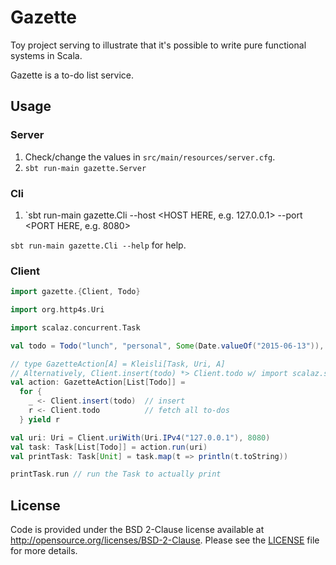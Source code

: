 # Gazette
Toy project serving to illustrate that it's possible to write pure functional systems in Scala.

Gazette is a to-do list service.

## Usage
### Server
1. Check/change the values in `src/main/resources/server.cfg`.
2. `sbt run-main gazette.Server`

### Cli
1. `sbt run-main gazette.Cli --host <HOST HERE, e.g. 127.0.0.1> --port <PORT HERE, e.g. 8080>

`sbt run-main gazette.Cli --help` for help.

### Client
```scala
import gazette.{Client, Todo}

import org.http4s.Uri

import scalaz.concurrent.Task

val todo = Todo("lunch", "personal", Some(Date.valueOf("2015-06-13")), List("food"))

// type GazetteAction[A] = Kleisli[Task, Uri, A]
// Alternatively, Client.insert(todo) *> Client.todo w/ import scalaz.syntax.apply._
val action: GazetteAction[List[Todo]] =
  for {
    _ <- Client.insert(todo)  // insert
    r <- Client.todo          // fetch all to-dos
  } yield r

val uri: Uri = Client.uriWith(Uri.IPv4("127.0.0.1"), 8080)
val task: Task[List[Todo]] = action.run(uri)
val printTask: Task[Unit] = task.map(t => println(t.toString))

printTask.run // run the Task to actually print
```

## License
Code is provided under the BSD 2-Clause license available at http://opensource.org/licenses/BSD-2-Clause. Please
see the [LICENSE](LICENSE) file for more details.
